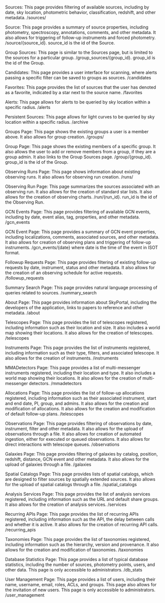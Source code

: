 Sources: This page provides filtering of available sources, including by date, sky location, photometric behavior, classification, redshift, and other metadata.
/sources/

Source: This page provides a summary of source properties, including photometry, spectroscopy, annotations, comments, and other metadata. It also allows for triggering of follow-up instruments and forced photometry.
/source/{source_id}. source_id is the id of the Source.

Group Sources: This page is similar to the Sources page, but is limited to the sources for a particular group.
/group_sources/{group_id}. group_id is the id of the Group.

Candidates: This page provides a user interface for scanning, where alerts passing a specific filter can be saved to groups as sources.
/candidates

Favorites: This page provides the list of sources that the user has denoted as a favorite, indicated by a star next to the source name.
/favorites

Alerts: This page allows for alerts to be queried by sky location within a specific radius.
/alerts

Persistent Sources: This page allows for light curves to be queried by sky location within a specific radius.
/archive

Groups Page: This page shows the existing groups a user is a member above. It also allows for group creation.
/groups/

Group Page: This page shows the existing members of a specific group. It also allows the user to add or remove members from a group, if they are a group admin. It also links to the Group Sources page.
/group/{group_id}. group_id is the id of the Group.

Observing Runs Page: This page shows information about existing observing runs. It also allows for observing run creation.
/runs/

Observing Run Page: This page summarizes the sources associated with an observing run. It also allows for the creation of standard star lists. It also allows for the creation of observing charts.
/run/{run_id}. run_id is the id of the Observing Run.

GCN Events Page: This page provides filtering of available GCN events, including by date, event alias, tag, properties, and other metadata.
/gcn_events

GCN Event Page: This page provides a summary of GCN event properties, including localizations, comments, associated sources, and other metadata. It also allows for creation of observing plans and triggering of follow-up instruments.
/gcn_events/{date} where date is the time of the event in ISOT format.

Followup Requests Page: This page provides filtering of existing follow-up requests by date, instrument, status and other metadata. It also allows for the creation of an observing schedule for active requests.
/followup_requests

Summary Search Page: This page provides natural language processing of queries related to sources.
/summary_search

About Page: This page provides information about SkyPortal, including the developers of the application, links to papers to reference and other metadata.
/about

Telescopes Page: This page provides the list of telescopes registered, including information such as their location and size. It also includes a world map showing their locations. It also allows for the creation of telescopes.
/telescopes

Instruments Page: This page provides the list of instruments registered, including information such as their type, filters, and associated telescope. It also allows for the creation of instruments.
/instruments

MMADetectors Page: This page provides a list of multi-messenger instruments registered, including their location and type. It also includes a world map showing their locations. It also allows for the creation of multi-messenger detectors.
/mmadetectors

Allocations Page: This page provides the list of follow-up allocations registered, including information such as their associated instrument, start and end date, PI, group, and admins. It also allows for the creation and modification of allocations. It also allows for the creation and modification of default follow-up plans.
/telescopes

Observations Page: This page provides filtering of observations by date, instrument, filter and other metadata. It also allows for the upload of observations through a file. It also allows for creation of automated ingestion, either for executed or queued observations. It also allows for direct interactions with telescope queues.
/observations

Galaxies Page: This page provides filtering of galaxies by catalog, position, redshift, distance, GCN event and other metadata. It also allows for the upload of galaxies through a file.
/galaxies

Spatial Catalogs Page: This page provides lists of spatial catalogs, which are designed to filter sources by spatially extended sources. It also allows for the upload of spatial catalogs through a file.
/spatial_catalogs

Analysis Services Page: This page provides the list of analysis services registered, including information such as the URL and default share groups. It also allows for the creation of analysis services.
/services

Recurring APIs Page: This page provides the list of recurring APIs registered, including information such as the API, the delay between calls and whether it is active. It also allows for the creation of recurring API calls.
/recurring_apis

Taxonomies Page: This page provides the list of taxonomies registered, including information such as the hierarchy, version and provenance. It also allows for the creation and modification of taxonomies.
/taxonomies

Database Statistics Page: This page provides a list of typical database statistics, including the number of sources, photometry points, users, and other data. This page is only accessible to administrators.
/db_stats

User Management Page: This page provides a list of users, including their name, username, email, roles, ACLs, and groups. This page also allows for the invitation of new users. This page is only accessible to administrators.
/user_management
